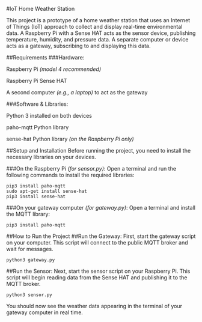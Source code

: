 #IoT Home Weather Station

This project is a prototype of a home weather station that uses an Internet of Things (IoT) approach to collect and display real-time environmental data. A Raspberry Pi with a Sense HAT acts as the sensor device, publishing temperature, humidity, and pressure data. A separate computer or device acts as a gateway, subscribing to and displaying this data.

##Requirements
###Hardware:

Raspberry Pi _(model 4 recommended)_

Raspberry Pi Sense HAT

A second computer _(e.g., a laptop)_ to act as the gateway

###Software & Libraries:

Python 3 installed on both devices

paho-mqtt Python library

sense-hat Python library _(on the Raspberry Pi only)_

##Setup and Installation
Before running the project, you need to install the necessary libraries on your devices.

###On the Raspberry Pi _(for sensor.py)_:
Open a terminal and run the following commands to install the required libraries:
```
pip3 install paho-mqtt
sudo apt-get install sense-hat
pip3 install sense-hat
```
###On your gateway computer _(for gateway.py)_:
Open a terminal and install the MQTT library:
```
pip3 install paho-mqtt
```
##How to Run the Project
##Run the Gateway:
First, start the gateway script on your computer. This script will connect to the public MQTT broker and wait for messages.
```
python3 gateway.py
```
##Run the Sensor:
Next, start the sensor script on your Raspberry Pi. This script will begin reading data from the Sense HAT and publishing it to the MQTT broker.
```
python3 sensor.py
```
You should now see the weather data appearing in the terminal of your gateway computer in real time.
